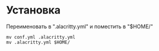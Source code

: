 # Установка
Переименовать в ".alacritty.yml" и поместить в "$HOME/"

    mv conf.yml .alacritty.yml
    mv .alacritty.yml $HOME/
